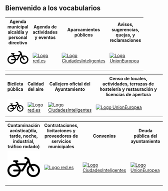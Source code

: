 <link href="stylesheet.css" rel="stylesheet"/>

## Bienvenido a los vocabularios

<table style="width:100%">
<tr>
<th>  Agenda municipal alcaldía y personal directivo </th>
<th> Agenda de actividades y eventos </th>
<th>  Aparcamientos públicos </th>
<th> Avisos, sugerencias, quejas, y reclamaciones </th>
</tr>
<tr>
        <td style="width:50px">
        <a href="https://leticiarubalcabadg.github.io/FEMPAGENDAMUNICIPAL/"><img src="bicicleta.png" alt="B" width="200" /> </a>
        </td>
        <td style="width:50px">
          <a href="https://leticiarubalcabadg.github.io/FEMPAGENDAACTIVIDADES/"><img src="https://leticiarubalcabadg.github.io/FEMPAGENDAACTIVIDADES/" alt="Logo red.es" width="150"/></a>
        </td>
        <td style="width:50px">
       <a href="https://leticiarubalcabadg.github.io/FEMAPARCAIENTOS"> <img src="https://leticiarubalcabadg.github.io/FEMAPARCAIENTOS" alt="Logo CiudadesInteligentes" width="150" /> </a>
        </td>
        <td style="width:50px">
       <a href="https://leticiarubalcabadg.github.io/FEMAPAVISOS"> <img src="https://ciudadesabiertas.es/assets/img/cabiertas/unionEuropea-logo.svg" alt="Logo UnionEuropea" width="200" /> </a>
        </td>
</tr>
</table>



<table style="width:100%">
<tr>
<th>  Bicileta pública </th>
<th> Calidad del aire </th>
<th>  Callejero oficial del Ayuntamiento </th>
<th> Censo de locales, actividades, terrazas de hostelería y restauración y licencias de apertura </th>
</tr>
<tr>
        <td style="width:50px">
        <a href="https://leticiarubalcabadg.github.io/FEMPBICICLETA/"><img src="bicicleta.png" alt="B" width="200" /> </a>
        </td>
        <td style="width:50px">
          <a href="https://leticiarubalcabadg.github.io/FEMPCALIDADAIRE/"><img src="https://leticiarubalcabadg.github.io/FEMPAGENDAACTIVIDADES/" alt="Logo red.es" width="150"/></a>
        </td>
        <td style="width:50px">
       <a href="https://leticiarubalcabadg.github.io/FEMPCALLEJERO"> <img src="https://leticiarubalcabadg.github.io/FEMAPARCAIENTOS" alt="Logo CiudadesInteligentes" width="150"/> </a>
        </td>
        <td>
       <a href="https://leticiarubalcabadg.github.io/FEMPCENSO"> <img src="https://ciudadesabiertas.es/assets/img/cabiertas/unionEuropea-logo.svg" alt="Logo UnionEuropea" width="200" /> </a>
        </td>
</tr>
</table>





<table style="width:100%">
<tr>
<th>  Contaminación acústica(día, tarde, noche, industrial, tráfico rodado) </th>
<th> Contrataciones, licitaciones y proveedores de servicios municipales </th>
<th>  Convenios </th>
<th> Deuda pública del ayuntamiento </th>
</tr>
<tr>
        <td style="width:50px">
        <a href="https://leticiarubalcabadg.github.io/FEMPCONTAMINACION/"><img src="bicicleta.png" alt="B" width="200" /> </a>
        </td>
        <td style="width:50px">
          <a href="https://leticiarubalcabadg.github.io/FEMPCONTRATACIONES/"><img src="https://leticiarubalcabadg.github.io/FEMPAGENDAACTIVIDADES/" alt="Logo red.es" width="150"/></a>
        </td>
        <td style="width:50px">
       <a href="https://leticiarubalcabadg.github.io/FEMPCONVENIOS"> <img src="https://leticiarubalcabadg.github.io/FEMAPARCAIENTOS" alt="Logo CiudadesInteligentes" width="150" /> </a>
        </td>
        <td>
       <a href="https://leticiarubalcabadg.github.io/FEMPDEUDAPÚBLICA"> <img src="https://ciudadesabiertas.es/assets/img/cabiertas/unionEuropea-logo.svg" alt="Logo UnionEuropea" width="200" /> </a>
        </td>
</tr>
</table>




